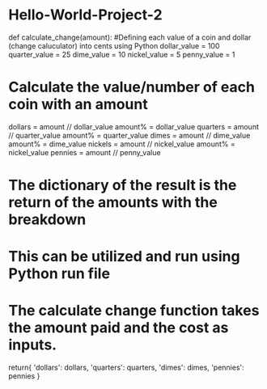 # Hello-World-Project-2
def calculate_change(amount):
#Defining each value of a coin and dollar (change caluculator) into cents using Python
  dollar_value = 100
  quarter_value = 25
  dime_value = 10
  nickel_value = 5
  penny_value = 1

# Calculate the value/number of each coin with an amount

dollars = amount // dollar_value
amount% = dollar_value
quarters = amount // quarter_value
amount% = quarter_value
dimes = amount // dime_value
amount% = dime_value
nickels = amount // nickel_value
amount% = nickel_value
pennies = amount // penny_value

# The dictionary of the result is the return of the amounts with the breakdown
# This can be utilized and run using Python run file
# The calculate change function takes the amount paid and the cost as inputs.
return{
  'dollars': dollars,
  'quarters': quarters,
  'dimes': dimes,
  'pennies': pennies
  }
  






